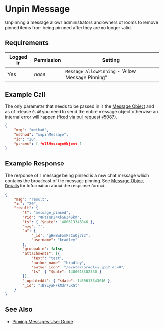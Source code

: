 # Unpin Message
Unpinning a message allows administrators and owners of rooms to remove pinned items from being pinnned after they are no longer valid.

## Requirements
| Logged In | Permission | Setting |
| --- | --- | --- |
| Yes | _none_ | `Message_AllowPinning` - "Allow Message Pinning" |

## Example Call
The only parameter that needs to be passed in is the [Message Object][1] and as of release `0.46` you need to send the entire message object otherwise an internal error will happen ([fixed via pull request #5087](https://github.com/RocketChat/Rocket.Chat/pull/5087)).
```json
{
    "msg": "method",
    "method": "unpinMessage",
    "id": "20",
    "params": [ fullMessageObject ]
}
```

## Example Response
The response of a message being pinned is a new chat message which contains the broadcast of the message pinning. See [Message Object Details][1] for information about the response format.
```json
{
    "msg": "result",
    "id": "20",
    "result": {
        "t": "message_pinned",
        "rid": "QFtTnPJ4XbG634Skm",
        "ts": { "$date": 1480613343046 },
        "msg": "",
        "u": {
            "_id": "gHwBwDomPrCoQj7i2",
            "username": "bradley"
        },
        "groupable": false,
        "attachments": [{
            "text": "test",
            "author_name": "bradley",
            "author_icon": "/avatar/bradley.jpg?_dc=0",
            "ts": { "$date": 1480613302330 }
        }],
        "_updatedAt": { "$date": 1480613343046 },
        "_id": "sBYLyaHFkMdr7LKGt"
    }
}
```

## See Also
* [Pinning Messages User Guide][1]

[1]:/../../../../../user-guides/messaging/

